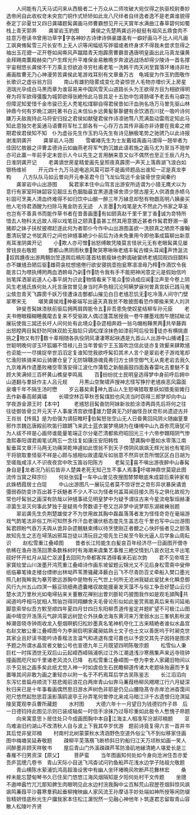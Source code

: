 <!-- { "loadSidebar": true } -->
　　人间能有几天马试问来从西极者二十万众从二师攻破大宛仅得之执驱校尉奏妙选帝闲自此收权竒未央宫门铜作式矫矫如此龙八尺绊者自绊逸者逸不是老龚谁貌得泰定丁卯夏廿又四日龚璛题髯龚画马师曹霸想见开元天寳年水满曲江春草碧何如蜀栈上青天郭畀
　　龚翠岩玉豹图
　　龚侯之先楚两龚远孙挺挺有祖风五鼎食肉不挂意万卷读书曾用功草字字各神妙古诗律诗俱豪雄虽有一癖好画马不比人间凡画工飒爽脩髯雪三尺长安市上无人识等闲幅纸写骅骝或者终身求不得我未尝求忽得之袖出玉花骢一疋开卷如闻嘶风声蹴踏青天炮霹雳曹霸昔遇唐明皇画出此马真龙骧黄金拜赐南薫殿赫奕门户生辉光升平难保金易散晩岁奔波逃战场却得少陵诗一首名撑宇宙相悠长龚侯不干万乘主但欲追寻穷杜甫老笔一洗韩干肉天闲至寳落环堵诗非杜甫画胜曹无乃心神漫劳苦龚侯此笔游戏耳别有文章垂万古　龟城叟为作玉豹图敬作长歌识之虚谷翁方回
　　南山有雄豹隐雾成变化竒姿惊世人毛物亦増价天上房星浥瑞光孕成白马黒而章为谁容易来中国风雪天山道路长头为王欲得方目为相欲得明脊为将军欲得彊腹为城郭欲得张絶怜此马皆具足十五肋中包肾肠嗟予老去有马癖岂但障泥知爱惜千金市骏已无人秃笔松煤聊自得君侯昔如汗血驹名场万马曽先驱山林钟鼎今何有岁晩江湖托著书白云未信仙乡远黄髪鬖鬖健有余饮酒百川犹一吸吟诗何嫌万夫敌我持此马将安归投之君侯如献璧君侯作诗凛驰骛八荒满盈动雷雨定知此马知此意独欠老奚通马语曹将军杜工部各有一心存万古其传非画亦非诗要在我辈之襟期君侯君侯知不知　仆为虚谷先生作玉豹马先生有诗见酬极笔势之驰骋乃以此诗报谢淮阴龚开
　　龚翠岩人马图
　　雪巘褚先生为士友戴祖禹画马谓得一翘举者为佳因忆敖器之评曹孟德诗云如幽燕老将军气韵沉雄此语若施之画马尤为至当不翘举亦可此藁一年前手定未尝示人今以先生之言用酬来意又似不偶然也至正壬辰八月九日淮阴龚开记
　　老龚谪世房星精爱画先皇照夜真霹雳一声天上落鼎湖飞浪白如银杨维祯
　　开元四十九万马逝电追风莫可踪不是画师题品出谁知一疋是真龙李构
　　八方队队马如云曽向开元奉圣君今日飞龙仙驾远千金骏骨世空闻秦约
　　龚翠岩中山出游图
　　髯君家本住中山驾言出游安所适谓为小猎无鹰犬以为意行有家室阿妹韶容见靓庄五色胭脂最宜黒道逢驿舍须少憇古屋无人供酒食赤帻乌衫固可烹美人清血终难得不如归饮中山酿一醉三年万縁息却愁有物觑高明八姨豪买他人宅侍君酒醒为扫除马嵬金防去无迹　人言墨为戏笔是大不然此乃书家之草圣也岂有不善真书而能作草书者在昔善画墨有如颐真赵千里千里丁香诚为竒特所惜去人物科太远故人得以戏笔目之颐真虽甚工然其用意猥近甚者作髯君野溷一豪猪即之妹子扶杖披襟赶逐此何为者耶仆今作中山出游图盖欲一洗颐真之陋庶不废翰墨清玩譬之书犹真行之间也钟馗事絶少仆前后为诗未免重用今即他事成篇聊出新意焉耳淮阴龚开记
　　小欺人亦可憎翁怒缚敢凭陵莫言怪状元无有老眼髯龚见屡曾钱良右敬题
　　酆都山黒阴雨秋羣聚哭寒啾啾老馗丰髯古幞头耳闻声馋涎流奴舆尰夜出游两魑剑笠逐舆后槁形蓬首枯骸瘦妹也黔面破裳绣老馗回观四目鬬料亦不嫌馗丑陋后驱雌荷衾枕想馗倦行欲安寝挑壶抱瓮寒凛凛毋乃榨作酒饮令我能言口为噤执缚罔两血洒骻毋乃刴作防令我有手不能把神闲意定元是假始信吟翁笔挥洒翠岩道人心事平胡为识此物情看来下笔众惊诗成应闻泣声至今卷上阴风生老馗氏族何处人托言唐宫曽见身当时声色相沉沦阿瞒梦寐何曽真宫妖已践马嵬尘倐忽青天飞霹雳千妖万怪遭诛击酆都山摧见白日老馗忍饥无吃冷落人间守门壁翠寒宋无
　　堪笑龚侯戏神豪端写出逼天真我贫不敢披图看恐作揶揄来笑人刘洪
　　钟叟苍髯妹漆肤前驱后拥两肩舆能令五非吾患免使奴星结柳车孙元臣
　　老夫书倦眼糢糊睡魔麾去复来不受驱故人偶过蓬蒿居授我一卷牛腰墨戏图午牕拭眦试展玩使我三嘂还长吁人间何处有此境众杂遝相奔趋一翁乌帽袍鞾黒两共举藤舆出怒瞠两目髯舒防阿妹双脸无脂铅只调松煤涂抹色如漆前呵后役皆徒亦有横挑直挑之物又有狞数十辈相随各执役阴风凄凄寒起袂遇是九首山人出游中山捕诸三世聪明晚何谬玉环狐媚不悟禄儿丑当年曽偷宁王玉笛吹岂信此徒亦复效颦来肆欺馗也讵能一一尽擒捉举世滔滔定复谁知觉我欲呼髯扣其术人言个是翠岩老子游戏笔却忆渔阳铁骑来如云骑骡仓皇了无防锦韈游魂竟弗归方士排空御气无从覔老岩去我久九京难再作遗墨败楮空零落安得江波化作蒲萄之新醅画鼓四面轰春雷叱去羣魅不复顾大笑满倾三百杯黄山樵叟李鸣鳯
　　百纷纷扰士民明皇选得梦中身前呼后拥中山道翻与羣妖作主人吕元规
　　月黒山空聚啸声搜神志怪写狰狞老馗疾恶风霜面泉壤千年不隔生汤时懋
　　岁云暮矣索神九首山人生怒嗔猎取羣妖如猎兎驱傩归去作新春高邮龚璛
　　长啸空林百草秋苍髯煤脸也风流当时窃得三郎梦却向中山学夜游金源王时【本中】
　　老馗怒目髯奋防阿妹新妆脸涂漆两舆先后将何之往往徒御皆骨立开元天子人事废清宫欲借雄力楚龚无乃好幽怪丑状竒形尚遗迹古并王肖翁【抟鳯】是为伯强为谪狂睢盱伯髯怒张空山无人日昏黄回风阴火随幽篁羣邪作祟魏迄唐殿前吹笛行踉蹡飞来武士蓝衣裳梦境胡为在缣缃中山九首弥荒唐犹可为人祓不祥是心画师谁能量笔端正尔分毫芒清都紫府昭回光三十六帝参翺翔阴气惨澹熙春阳谓君阁笔试两忘一念往复如康庄安阳韩性
　　楚龚胸中墨如水零落江南髪垂耳文章汗马两无功痛哭乾坤遽如此恨翁不到天子傍阴风飒飒无辉光翁也有笔同干将貌取羣怪驱不祥是心颇与馗相似故遣麾斥如翁意不然异状吾所憎区区白日胡为至嗟哉咸淳人不识夜夜宫中吹玉笛谷阳陈方
　　老髯见喜不嗔出游夜醉中山春髯身自是龙者况乃前后皆非人楚龚老死无知己生不事人焉事吁嗟神鼎世莫窥此图流传当寳之释宗衍
　　何处张弧一车中山曽见夜搜图棼棼眼底朱成碧后乘钟家有此姝栖霞居士白珽
　　中山出游图凡一展玩见者莫不惊讶世之竒形异状暴戾谲诡彊弱吞防变诈百出甚于妖魅者不少人不以为怪者何盖耳闻目接久而与之俱化故视为常也吁髯翁之画深有防哉以钟馗事祗见明皇梦中为疑予谓往古来今星流电掣烜赫凄凉菌生沤灭何事此梦独于是疑焉今赘数语于卷又岂非梦中说梦耶东湖袯襫翁题
　　翠岩龚先生负荆楚雄俊才不为世用故其胸中磊磊落落者发为怪怪竒竒在毫端游戏气韵笔法非俗工所可知然多作汗血老骥伏枥态度先生盖志在千里也写中山出游图髯君顾盼气吞万夫舆从诡异杂遝魑魅束缚以待烹使刚正者覩之心快奸佞者见之胆落故知先生之志在埽荡凶邪耳岂徒以清玩目之噫先生已矣至今耿光逼人后学象山周耘识
　　赵松雪重江叠嶂图
　　昔者长江险能生白髪哀百年经济尽一日画图开僧寺依稀在渔舟浩荡回萧条数株树时有海潮来虞集艺事推三絶交情到八哀衣冠太平出笔砚好怀开虹月从延伫沤波去回同为帝都客挥洒得看来石岩次韵
　　君不见帝壻王家寳绘堂山川泼墨开鸿荒重江叠嶂诗作画东坡留题云锦光又不见后身松雪斋中叟伸纸临摹笔锋走楼台缥缈出林坳芦苇萧骚藏泽薮白云飞不尽青防百丈牵船入樊口墨光照几射我眸我为搴芳歌远游胸中是物有元气世上何所无沧洲我疑此叟犹未化瞬息御风行九州五山四溟一觞豆琐细弗遗囊楮収故能援豪发天藻不与俗工争丑好楚山云归楚水流万里秋光如电埽拈来关董散花禅别出曽刘斵轮巧披图我作如是观毛頴陶共闻道呜呼相马犹相人驽骀岂得同翔麟舍夫毛骨论形似如此鉴赏焉能真后来有问延祐脚意索举似吾方歅至顺四年夏四月廿四日东阳柳贯道传鉴定并题旷望不可极江山图画中晴空开浩荡元气辟鸿蒙远树昆仑外扶桑沧海东黄河来万里弱水出三峯帆影秋波棹潮音晓寺钟雨收龙入壑烟暝鹤归松妙墨真名笔神机夺化工古来精絶者谁似水晶宫　右赵文敏公重江叠嶂图今为李昶启明家藏昶姑熟士文子也士文以善医呜于时昶克世其家业且好读书能吟诗善楷法言温气和进退有度可嘉也以予尝交其先子因持是图求予题之所谓水晶宫者文敏公号也宣德九年三月既望四明陈敬宗题
　　松雪仙人秉巨杠一时挥洒世无双后山云起嶂西嶂隔浦帆过江外江潮退浅沙寒鴈集声来远寺晓钟撞画图咫尺如千里诸老风流久已降　右松雪重江叠嶂图一卷为李舍人家藏旧物间以示予见翁之画多矣此纸尤觉入神一时如虞伯生石民瞻柳道传诸大老题咏殆遍而予复置喙其间非敢为画之重轻亦以附一名于不朽焉耳后学古吴陈鉴志
　　长江滔滔向东泻忆昔扁舟顺流下慈悲阁前浪花白两岸青山似奔马蒹葭杨柳风飕飕江行六月疑深秋归来已是十年事看画偶然思旧游水声树色非耶是仍见山腰隐髙寺赤岸沧洲杳霭间咫尺悠然起愁思苕溪影落鸥波亭王孙弄笔何曽停北来戎马暗江浒千古遗恨归沧溟延陵吴寛观李兵曹所藏题
　　水村图
　　大德六年十一月望日为钱德钧作子昻　后一日德钧持此图见示则已装成轴矣一时信手涂抹乃过辱珍重如此极令人慙愧子昻题
　　向来寓意思卜居住处只今成画图胸中本自江海主人相凂写汾湖邓楠题
　　沤鸟难渝旧约湖山不改清秋人自与波上下我其卒岁优游　题前诗竟复得六言一首并书其后觉非叟邓楠
　　村南村北树蒙蒙秋水清涵野色空道外俗尘飞不到似移家住画图中梅塘吴延寿敬题
　　疎柳平芜落鴈飞断桥斜日钓船归江天万顷秋如画一笑人间醉墨非顾天祥敬书
　　屋后青山门外溪疎疎芦苇防渔矶地縁清絶人堪爱长是三春雁不归男资深【原父】
　　菩萨蛮
　　当年图画知何处如今身向沧洲住吾亦爱吾庐芸牕几卷书　青山天际小目送飞鸿杳试问钓鱼船芦花浅水边学子陆祖允敬题
　　青山横陈水萦浦饥鸿高超渔设罟中有幽人坐环堵晩风吹断芦花舞林宏
　　桑梓未能忘楚甸琴书久已住吴门悠悠江海风烟隔知是夕阳何处村干文传题
　　坐牕不遨呻蠧竹兀兀那知髀生肉眼明见此水边村浣我胸中尘百斛荒山寂歴苍烟斜惊风飒飒鸣蒹葭平沙暮寒羣鸦起垂柳掩映幽人家风流王孙摩诘手妙处端如神所授等闲防缀皆精妍怪底秋光生户牖我家本住松江濵怳然一见融心神他年卜筑遂君志留取青山容散人松陵叶齐贤
